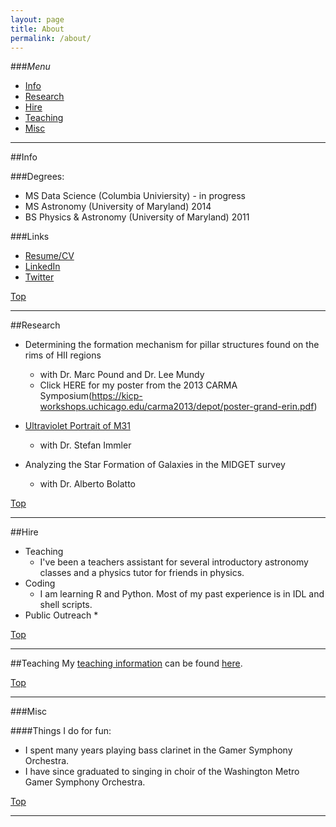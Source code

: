 ```yaml
---
layout: page
title: About
permalink: /about/
---
```


###<a name="top"></a>*Menu*
* [Info](#info)
* [Research](#research)
* [Hire](#hire)
* [Teaching](#teaching)
* [Misc](#misc)

---

##<a name="info"></a>Info
<!--  This would be a great space to explain yourself --> 
  
###Degrees: 
* MS Data Science (Columbia Univiersity) - in progress 
* MS Astronomy (University of Maryland) 2014
* BS Physics & Astronomy  (University of Maryland) 2011

###Links
* [Resume/CV](https://www.linkedin.com/in/eringrand)
* [LinkedIn](https://www.linkedin.com/in/eringrand)
* [Twitter](https://www.twitter.com/astroeringrand)

[Top](#top)

---
##<a name="research"></a>Research
* Determining the formation mechanism for pillar structures found on the rims of HII regions  
	* with Dr. Marc Pound and Dr. Lee Mundy
	* Click HERE for my poster from the 2013 CARMA Symposium(https://kicp-workshops.uchicago.edu/carma2013/depot/poster-grand-erin.pdf)

* [Ultraviolet Portrait of M31](http://www.nasa.gov/mission_pages/swift/bursts/uv_andromeda.html)
 	* with Dr. Stefan Immler

* Analyzing the Star Formation of Galaxies in the MIDGET survey 
	* with Dr. Alberto Bolatto

[Top](#top)

---

##<a name="hire"></a>Hire
<!--  make this about yourself  -->

* Teaching
	*  I've been a teachers assistant for several introductory astronomy classes 
	and a physics tutor for friends in physics. 
* Coding
	* I am learning R and Python. Most of my past experience is in IDL and shell scripts.
* Public Outreach
	* 

[Top](#top)

---

##<a name="teaching"></a>Teaching
My [teaching information](https://eringrand.github.io/teaching/) can be found [here](https://eringrand.github.io/teaching/). 

[Top](#top)

---
		
###<a name="misc"></a>Misc

####Things I do for fun:
* I spent many years playing bass clarinet in the Gamer Symphony Orchestra. 
* I have since graduated to singing in choir of the Washington Metro Gamer Symphony Orchestra. 

[Top](#top)

---
